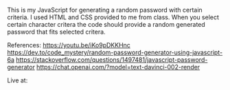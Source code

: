 This is my JavaScript for generating a random password with certain criteria.
I used HTML and CSS provided to me from class.
When you select certain character critera the code should provide a random generated password that fits selected critera.

References:
https://youtu.be/iKo9pDKKHnc
https://dev.to/code_mystery/random-password-generator-using-javascript-6a
https://stackoverflow.com/questions/1497481/javascript-password-generator
https://chat.openai.com/?model=text-davinci-002-render

Live at:


